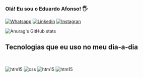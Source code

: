 ### Olá! Eu sou o Eduardo Afonso! 🖐️
[![Whatsapp](https://img.shields.io/badge/WhatsApp-25D366?style=for-the-badge&logo=whatsapp&logoColor=white)](https://wa.me/5561983829690)
[![Linkedin](https://img.shields.io/badge/LinkedIn-0077B5?style=for-the-badge&logo=linkedin&logoColor=white)](https://www.linkedin.com/in/eduardo-afonso-048428205?utm_source=share&utm_campaign=share_via&utm_content=profile&utm_medium=android_app )
[![Instagran](https://img.shields.io/badge/Instagram-E4405F?style=for-the-badge&logo=instagram&logoColor=white)](https://www.instagram.com/eduardolacerdaa_/)


![Anurag's GitHub stats](https://github-readme-stats.vercel.app/api?username=EduardoAfonsoDev&show_icons=true&theme=radical)


## Tecnologias que eu uso no meu dia-a-dia
<div style="display: inline_block"><br/>

<img align="center" alt="htm15" src="https://img.shields.io/badge/HTML5-E34F26?
style=for-the-badge&logo-htmlS&logoColor=white" />
<img align="center" alt="css" src="https://img.shields.io/badge/CSS3-1572B6?style=for-the-badge&
logo=css3&logoColor=white" />
<img align="center" alt="htm15" src="https://img.shields.io/badge/PHP-777BB4?style=for-the-badge&logo=php&logoColor=white" />
<img align="center" alt="htm15" src="https://img.shields.io/badge/JavaScript-F7DF1E?style=for-the-badge&logo=javascript&logoColor=black" />
</div>
